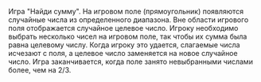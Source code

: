 Игра "Найди сумму". 
На игровом поле (прямоугольник) появляются случайные числа из определенного диапазона. 
Вне области игрового поля отображается случайное целевое число.
Игроку необходимо выбрать несколько чисел на игровом поле, так чтобы их сумма была равна целевому числу.
Когда игроку это удается, слагаемые числа исчезают с поля, а целевое число заменяется на новое случайное число.
Игра заканчивается, когда поле занято невыбранными числами более, чем на 2/3.
